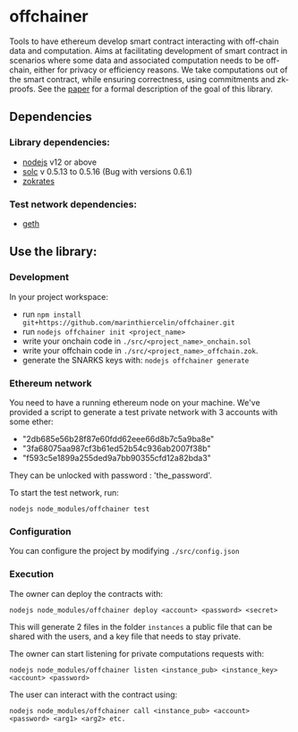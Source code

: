 # offchainer
Tools to have ethereum develop smart contract interacting with off-chain data and computation.
Aims at facilitating development of smart contract in scenarios where some data and associated computation
needs to be off-chain, either for privacy or efficiency reasons.
We take computations out of the smart contract, while ensuring correctness, using commitments and zk-proofs.
See the [paper](#/docs/paper.pdf) for a formal description of the goal of this library.

## Dependencies 

### Library dependencies:
- [nodejs](https://github.com/nodesource/distributions/blob/master/README.md#debinstall) v12 or above
- [solc](https://solidity.readthedocs.io/en/v0.5.13/installing-solidity.html#binary-packages) v 0.5.13 to 0.5.16 (Bug with versions 0.6.1)
- [zokrates](https://zokrates.github.io/gettingstarted.html)

### Test network dependencies:
- [geth](https://geth.ethereum.org/docs/install-and-build/installing-geth#install-on-ubuntu-via-ppas)

## Use the library:
### Development
In your project workspace:
- run `npm install git+https://github.com/marinthiercelin/offchainer.git`
- run `nodejs offchainer init <project_name>`
- write your onchain code in `./src/<project_name>_onchain.sol`
- write your offchain code in `./src/<project_name>_offchain.zok`.
- generate the SNARKS keys with:
`nodejs offchainer generate`

### Ethereum network
You need to have a running ethereum node on your machine.
We've provided a script to generate a test private network with 3 accounts with some ether:
- "2db685e56b28f87e60fdd62eee66d8b7c5a9ba8e"
- "3fa68075aa987cf3b61ed52b54c936ab2007f38b"
- "f593c5e1899a255ded9a7bb90355cfd12a82bda3"

They can be unlocked with password : 'the_password'.

To start the test network, run: 

`nodejs node_modules/offchainer test`

### Configuration

You can configure the project by modifying `./src/config.json`

### Execution
The owner can deploy the contracts with: 

`nodejs node_modules/offchainer deploy <account> <password> <secret>`

This will generate 2 files in the folder `instances` a public file that can be shared with the users, and a key file that needs to stay private.

The owner can start listening for private computations requests with: 

`nodejs node_modules/offchainer listen <instance_pub> <instance_key> <account> <password>`

The user can interact with the contract using:

`nodejs node_modules/offchainer call <instance_pub> <account>  <password> <arg1> <arg2> etc.`







